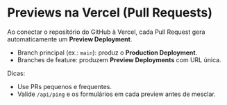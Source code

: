 
# Previews na Vercel (Pull Requests)

Ao conectar o repositório do GitHub à Vercel, cada Pull Request gera automaticamente um **Preview Deployment**.
- Branch principal (ex.: `main`): produz o **Production Deployment**.
- Branches de feature: produzem **Preview Deployments** com URL única.

Dicas:
- Use PRs pequenos e frequentes.
- Valide `/api/ping` e os formulários em cada preview antes de mesclar.

